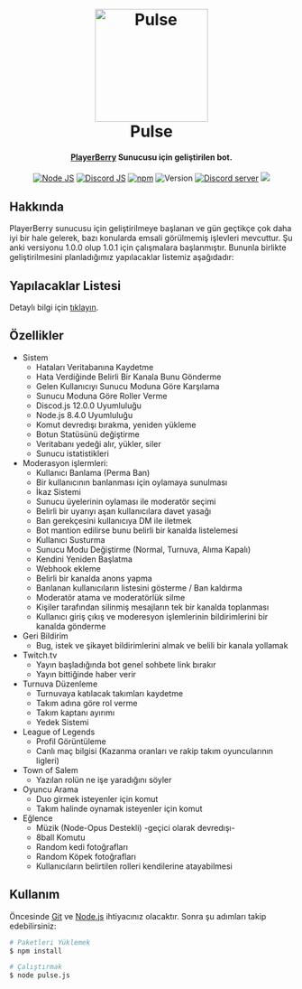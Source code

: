 <h1 align="center">
  <br>
  <a href="http://www.discorapp.com"><img src="http://i.imgur.com/ksz9FHE.png" alt="Pulse" width="200"></a>
  <br>
  Pulse
  <br>
</h1>
<h4 align="center"><a href="http://discordapp.com" target="_blank">PlayerBerry</a> Sunucusu için geliştirilen bot.</h4>
<p align="center">
  <a href="http://nodejs.org"><img src="https://img.shields.io/badge/Node.js-8.4.0-blue.svg" alt="Node JS"></a>
  <a href="https://discord.js.org/"><img src="https://img.shields.io/badge/Discord.js-12.0.0%23dev-blue.svg" alt="Discord JS"></a>
  <a href="http://npmjs.com"><img src="https://img.shields.io/badge/npm-5.3.0-blue.svg" alt="npm"></a>
  <a><img src="https://img.shields.io/badge/Version-1.0.0-blue.svg" alt="Version"></a>
  <a href="http://discord.gg/tZD4Qm3"><img src="https://discordapp.com/api/guilds/299544085788622850/widget.png" alt="Discord server"></a>
  <a href="https://www.paypal.me/">
    <img src="https://img.shields.io/badge/₺-bağış-red.svg?maxAge=2592000&amp;style=flat">
  </a>
</p>

## Hakkında

PlayerBerry sunucusu için geliştirilmeye başlanan ve gün geçtikçe çok daha iyi bir hale gelerek, bazı konularda emsali görülmemiş işlevleri mevcuttur. Şu anki versiyonu 1.0.0 olup 1.0.1 için çalışmalara başlanmıştır. Bununla birlikte geliştirilmesini planladığımız yapılacaklar listemiz aşağıdadır:

## Yapılacaklar Listesi

Detaylı bilgi için [tıklayın](https://github.com/kendinikertenkelebek/Pulse/projects/1).

## Özellikler

* Sistem
  - Hataları Veritabanına Kaydetme
  - Hata Verdiğinde Belirli Bir Kanala Bunu Gönderme
  - Gelen Kullanıcıyı Sunucu Moduna Göre Karşılama
  - Sunucu Moduna Göre Roller Verme
  - Discod.js 12.0.0 Uyumluluğu
  - Node.js 8.4.0 Uyumluluğu
  - Komut devredışı bırakma, yeniden yükleme 
  - Botun Statüsünü değiştirme
  - Veritabanı yedeği alır, yükler, siler
  - Sunucu istatistikleri
* Moderasyon işlermleri:
  - Kullanıcı Banlama (Perma Ban)
  - Bir kullanıcının banlanması için oylamaya sunulması
  - İkaz Sistemi
  - Sunucu üyelerinin oylaması ile moderatör seçimi
  - Belirli bir uyarıyı aşan kullanıcılara davet yasağı
  - Ban gerekçesini kullanıcıya DM ile iletmek
  - Bot mantion edilirse bunu belirli bir kanalda listelemesi
  - Kullanıcı Susturma
  - Sunucu Modu Değiştirme (Normal, Turnuva, Alıma Kapalı)
  - Kendini Yeniden Başlatma
  - Webhook ekleme
  - Belirli bir kanalda anons yapma
  - Banlanan kullanıcıların listesini gösterme / Ban kaldırma
  - Moderatör atama ve moderatörlük silme
  - Kişiler tarafından silinmiş mesajların tek bir kanalda toplanması
  - Kullanıcı giriş çıkış ve moderesyon işlemlerinin bildirimlerini bir kanalda gönderme
* Geri Bildirim
  - Bug, istek ve şikayet bildirimlerini almak ve belili bir kanala yollamak
* Twitch.tv
  - Yayın başladığında bot genel sohbete link bırakır
  - Yayın bittiğinde haber verir
* Turnuva Düzenleme
  - Turnuvaya katılacak takımları kaydetme
  - Takım adına göre rol verme
  - Takım kaptanı ayırımı
  - Yedek Sistemi
* League of Legends
  - Profil Görüntüleme
  - Canlı maç bilgisi (Kazanma oranları ve rakip takım oyuncularının ligleri)
* Town of Salem
  - Yazılan rolün ne işe yaradığını söyler
* Oyuncu Arama
  - Duo girmek isteyenler için komut
  - Takım halinde oynamak isteyenler için komut
* Eğlence
  - Müzik (Node-Opus Destekli) -geçici olarak devredışı-
  - 8ball Komutu
  - Random kedi fotoğrafları
  - Random Köpek fotoğrafları
  - Kullanıcıların belirtilen rolleri kendilerine atayabilmesi

## Kullanım

Öncesinde [Git](https://git-scm.com) ve [Node.js](https://nodejs.org/en/download/) ihtiyacınız olacaktır. Sonra şu adımları takip edebilirsiniz:

```bash
# Paketleri Yüklemek
$ npm install

# Çalıştırmak
$ node pulse.js
```
